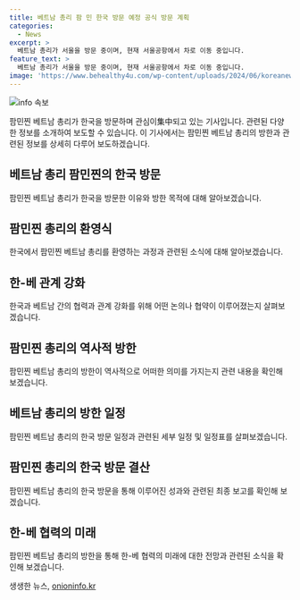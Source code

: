 ```yaml
---
title: 베트남 총리 팜 민 한국 방문 예정 공식 방문 계획
categories:
  - News
excerpt: >
  베트남 총리가 서울을 방문 중이며, 현재 서울공항에서 차로 이동 중입니다.
feature_text: >
  베트남 총리가 서울을 방문 중이며, 현재 서울공항에서 차로 이동 중입니다.
image: 'https://www.behealthy4u.com/wp-content/uploads/2024/06/koreanews.jpg'
---
```


<p><img src="https://www.behealthy4u.com/wp-content/uploads/2024/06/koreanews.jpg" alt="info 속보" /></p>

<p data-ke-size="size16">팜민찐 베트남 총리가 한국을 방문하며 관심이集中되고 있는 기사입니다. 관련된 다양한 정보를 소개하여 보도할 수 있습니다. 이 기사에서는 팜민찐 베트남 총리의 방한과 관련된 정보를 상세히 다루어 보도하겠습니다.</p>

<h2 data-ke-size="size26">베트남 총리 팜민찐의 한국 방문</h2>

<p data-ke-size="size16">팜민찐 베트남 총리가 한국을 방문한 이유와 방한 목적에 대해 알아보겠습니다.</p>

<h2 data-ke-size="size26">팜민찐 총리의 환영식</h2>

<p data-ke-size="size16">한국에서 팜민찐 베트남 총리를 환영하는 과정과 관련된 소식에 대해 알아보겠습니다.</p>

<h2 data-ke-size="size26">한-베 관계 강화</h2>

<p data-ke-size="size16">한국과 베트남 간의 협력과 관계 강화를 위해 어떤 논의나 협약이 이루어졌는지 살펴보겠습니다.</p>

<h2 data-ke-size="size26">팜민찐 총리의 역사적 방한</h2>

<p data-ke-size="size16">팜민찐 베트남 총리의 방한이 역사적으로 어떠한 의미를 가지는지 관련 내용을 확인해 보겠습니다.</p>

<h2 data-ke-size="size26">베트남 총리의 방한 일정</h2>

<p data-ke-size="size16">팜민찐 베트남 총리의 한국 방문 일정과 관련된 세부 일정 및 일정표를 살펴보겠습니다.</p>

<h2 data-ke-size="size26">팜민찐 총리의 한국 방문 결산</h2>

<p data-ke-size="size16">팜민찐 베트남 총리의 한국 방문을 통해 이루어진 성과와 관련된 최종 보고를 확인해 보겠습니다.</p>

<h2 data-ke-size="size26">한-베 협력의 미래</h2>

<p data-ke-size="size16">팜민찐 베트남 총리의 방한을 통해 한-베 협력의 미래에 대한 전망과 관련된 소식을 확인해 보겠습니다.</p>
생생한 뉴스, <a href="https://onioninfo.kr" rel="dofollow">onioninfo.kr</a>


